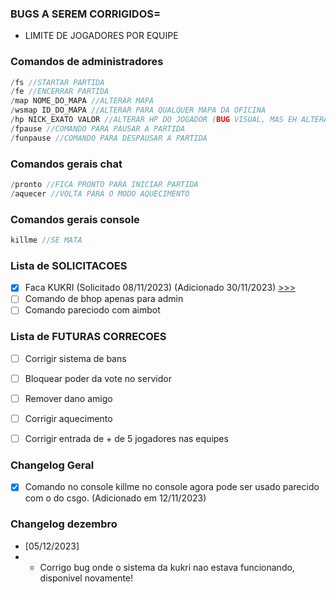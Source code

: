 ### BUGS A SEREM CORRIGIDOS=
- LIMITE DE JOGADORES POR EQUIPE


### Comandos de administradores
```c
/fs //STARTAR PARTIDA
/fe //ENCERRAR PARTIDA
/map NOME_DO_MAPA //ALTERAR MAPA
/wsmap ID_DO_MAPA //ALTERAR PARA QUALQUER MAPA DA OFICINA
/hp NICK_EXATO VALOR //ALTERAR HP DO JOGADOR (BUG VISUAL, MAS EH ALTERADO)
/fpause //COMANDO PARA PAUSAR A PARTIDA
/funpause //COMANDO PARA DESPAUSAR A PARTIDA
```

### Comandos gerais chat
```c
/pronto //FICA PRONTO PARA INICIAR PARTIDA
/aquecer //VOLTA PARA O MODO AQUECIMENTO
```

### Comandos gerais console
```c
killme //SE MATA
```

### Lista de SOLICITACOES
- [X] Faca KUKRI (Solicitado 08/11/2023) (Adicionado 30/11/2023) [>>>](https://github.com/kubrv/1337-servidor/tree/main/instrucoes/kukri) 
- [ ] Comando de bhop apenas para admin
- [ ] Comando pareciodo com aimbot

### Lista de FUTURAS CORRECOES
- [ ] Corrigir sistema de bans
- [ ] Bloquear poder da vote no servidor
- [ ] Remover dano amigo 
- [ ] Corrigir aquecimento
- [ ] Corrigir entrada de + de 5 jogadores nas equipes


### Changelog Geral
- [X] Comando no console killme no console agora pode ser usado parecido com o do csgo. (Adicionado em 12/11/2023)

### Changelog dezembro
- [05/12/2023]
- - Corrigo bug onde o sistema da kukri nao estava funcionando, disponivel novamente!

<!-- >[!NOTE]testes.....
>
TENTAR
- [ ] Smoke colorida para um jogador em especifico. (Iniciado 10/11/2023)
- [ ] Multiplo pulo para admin. (Iniciado 10/11/2023)
- [ ] Cs2 weapons skins web site (19/11/2023)
- [ ] Santa claus para papai noel (Visto 17/11/2023 )
- [ ] Poder bloquear qualquer arma (Visto 20/11/2023 )
- [X] Jogadores podem ocultar suas pernas. (cmd /pernas) (Iniciado 12/11/2023) [DEMONSTRACAO](https://drive.google.com/file/d/1VC3jqssBFEKwUvPmBVuHQsvo5Bo1HCgp/view?usp=sharing) 
- [X] Cada time com smoke colorida (Iniciado 20/11/2023) [DEMONSTRACAO](https://drive.google.com/file/d/1VBqLqReRK69xNTMvYoFq8TvlGXcrLlWr/view?usp=sharing) 

>This is a standard NOTE block. -->
